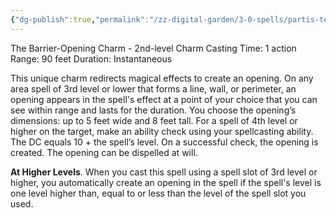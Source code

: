 ```yaml
---
{"dg-publish":true,"permalink":"/zz-digital-garden/3-0-spells/partis-temporus/"}
---
```


The Barrier-Opening Charm - 2nd-level Charm 
Casting Time: 1 action 
Range: 90 feet 
Duration: Instantaneous 

This unique charm redirects magical effects to create an opening. On any area spell of 3rd level or lower that forms a line, wall, or perimeter, an opening appears in the spell's effect at a point of your choice that you can see within range and lasts for the duration. You choose the opening’s dimensions: up to 5 feet wide and 8 feet tall. For a spell of 4th level or higher on the target, make an ability check using your spellcasting ability. The DC equals 10 + the spell’s level. On a successful check, the opening is created. The opening can be dispelled at will. 

**At Higher Levels**. When you cast this spell using a spell slot of 3rd level or higher, you automatically create an opening in the spell if the spell's level is one level higher than, equal to or less than the level of the spell slot you used.